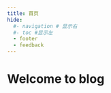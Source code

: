 ```yaml
---
title: 首页
hide:
  #- navigation # 显示右
  #- toc #显示左
  - footer
  - feedback
---
```


# Welcome to blog
